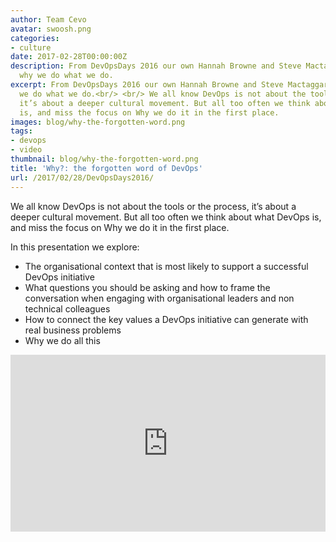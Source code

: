 ```yaml
---
author: Team Cevo
avatar: swoosh.png
categories:
- culture
date: 2017-02-28T00:00:00Z
description: From DevOpsDays 2016 our own Hannah Browne and Steve Mactaggart explore
  why we do what we do.
excerpt: From DevOpsDays 2016 our own Hannah Browne and Steve Mactaggart explore why
  we do what we do.<br/> <br/> We all know DevOps is not about the tools or the process,
  it’s about a deeper cultural movement. But all too often we think about what DevOps
  is, and miss the focus on Why we do it in the first place.
images: blog/why-the-forgotten-word.png
tags:
- devops
- video
thumbnail: blog/why-the-forgotten-word.png
title: 'Why?: the forgotten word of DevOps'
url: /2017/02/28/DevOpsDays2016/
---
```


We all know DevOps is not about the tools or the process, it’s about a deeper cultural movement. But all too often we think about what DevOps is, and miss the focus on Why we do it in the first place.

In this presentation we explore:

* The organisational context that is most likely to support a successful DevOps initiative
* What questions you should be asking and how to frame the conversation when engaging with organisational leaders and non technical colleagues
* How to connect the key values a DevOps initiative can generate with real business problems
* Why we do all this

<style>.embed-container { position: relative; padding-bottom: 56.25%; height: 0; overflow: hidden; max-width: 100%; } .embed-container iframe, .embed-container object, .embed-container embed { position: absolute; top: 0; left: 0; width: 100%; height: 100%; }</style><div class='embed-container'><iframe src='https://www.youtube.com/embed/Nw_6OjgiOWI' frameborder='0' allowfullscreen></iframe></div>
